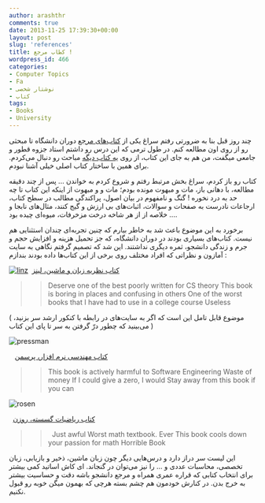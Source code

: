 ```yaml
---
author: arashthr
comments: true
date: 2013-11-25 17:39:30+00:00
layout: post
slug: 'references'
title: کطاب مرجع !
wordpress_id: 466
categories:
- Computer Topics
- Fa
- نوشتار شخصی
- کتاب
tags:
- Books
- University
---
```




چند روز قبل بنا به ضرورتی رفتم سراغ یکی‌ از [کتاب‌های مرجع](http://www.amazon.com/Introduction-Formal-Languages-Automata-Edition/dp/144961552X/ref=sr_1_2?ie=UTF8&qid=1382564452&sr=8-2&keywords=linz) دوران دانشگاه تا مبحثی رو از روی اون مطالعه کنم. در طول ترمی که این درس رو داشتم استاد جزوه قطور و جامعی میگفت، من هم به جای این کتاب، از روی [یه کتاب دیگه](http://www.amazon.com/Introduction-Theory-Computation-Michael-Sipser/dp/0534950973) مباحث رو دنبال می‌کردم. برای همین با ساختار کتاب اصلی‌ خیلی‌ آشنا نبودم.

کتاب رو باز کردم، سراغ بخش مرتبط رفتم و شروع کردم به خواندن ... پس از چند دقیقه مطالعه، با دهانی باز، مات و مبهوت مونده بودم؛ مات و و مبهوت از اینکه این کتاب تا چه حد به درد نخوره ! گنگ و نامفهوم در بیان اصول، پراکندگی مطالب در سطح کتاب، ارجاعات نادرست به صفحات و سوالات، اثبات‌های بی‌ ارزش و گیج کنند، مثال‌های نابجا و ... خلاصه از از هر شاخه درخت مزخرفات، میوه‌ای چیده بود.

برخورد به این موضوع باعث شد به خاطر بیارم که چنین تجربه‌ای چندان استثنایی‌ هم نیست. کتاب‌های بسیاری بودند در دوران دانشگاه، که جز تحمیل هزینه و افزایش حجم و جرم و زندگی‌ دانشجو، ثمره دیگری نداشتند. این شد که تصمیم گرفتم نگاهی‌ به سایت آمازون و نظراتی که افراد مختلف روی برخی‌ از این کتاب‌ها داده بودند بندازم :

[![linz](http://arashthr.files.wordpress.com/2013/11/linz1.jpg)](http://arashthr.files.wordpress.com/2013/11/linz1.jpg)  [کتاب نظریه‌ زبان و ماشین، لینز](http://www.amazon.com/Introduction-Formal-Languages-Automata-Edition/dp/144961552X/ref=sr_1_2?ie=UTF8&qid=1382564452&sr=8-2&keywords=linz)


<blockquote>

>
> Deserve one of the best poorly written for CS theory
This book is boring in places and confusing in others
One of the worst books that I have had to use in a college course
Useless
>
>
</blockquote>







( موضوع قابل تامل این است که اگر به سایت‌های در رابطه با کنکور ارشد سر بزنید، می‌بینید که چطور درّ گرفتن به سر تا پای این کتاب )





![pressman](http://arashthr.files.wordpress.com/2013/11/pressman.jpg)


   [کتاب مهندسی‌ نرم افزار، پرسمن](http://www.amazon.com/Software-Engineering-A-Practitioners-Approach/dp/0073375977)





<blockquote>

>
> This book is actively harmful to Software Engineering
Waste of money
If I could give a zero, I would
Stay away from this book if you can
>
>
</blockquote>


![rosen](http://arashthr.files.wordpress.com/2013/11/rosen.jpg)


  [کتاب ریاضیات گسسته، روزن](http://www.amazon.com/Discrete-Mathematics-Applications-Kenneth-Rosen/dp/0073383090/ref=pd_sim_b_3)





<blockquote>

>
>   Just awful
Worst math textbook. Ever
This book cools down your passion for math
Horrible Book
>
>
</blockquote>


این لیست سر دراز دارد و درس‌هایی‌ دیگر چون زبان ماشین، ذخیر و بازیابی، زبان تخصصی، محاسبات عددی و ... را نیز می‌توان در گنجاند.
ای کاش اساتید کمی‌ بیشتر برای انتخاب کتابی‌ که قراره عمری همراه و مرجع دانشجو باشه دقت و حساسیت بیشتر به خرج بدن. در کنارش خودمون هم چشم بسته هرچی‌ که بهمون میگن خوبه رو قبول نکنیم.
